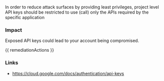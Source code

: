
In order to reduce attack surfaces by providing least privileges, project level API keys should be restricted to use (call) only the APIs required by the specific application

### Impact
Exposed API keys could lead to your account being compromised.

<!-- DO NOT CHANGE -->
{{ remediationActions }}

### Links
- https://cloud.google.com/docs/authentication/api-keys


